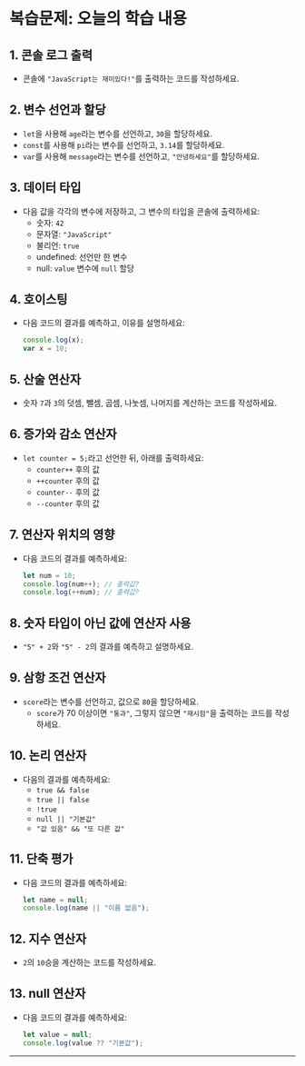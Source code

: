 
# 복습문제: 오늘의 학습 내용

## 1. 콘솔 로그 출력
- 콘솔에 `"JavaScript는 재미있다!"`를 출력하는 코드를 작성하세요.

## 2. 변수 선언과 할당
- `let`을 사용해 `age`라는 변수를 선언하고, `30`을 할당하세요.  
- `const`를 사용해 `pi`라는 변수를 선언하고, `3.14`를 할당하세요.  
- `var`를 사용해 `message`라는 변수를 선언하고, `"안녕하세요"`를 할당하세요.

## 3. 데이터 타입
- 다음 값을 각각의 변수에 저장하고, 그 변수의 타입을 콘솔에 출력하세요:  
  - 숫자: `42`  
  - 문자열: `"JavaScript"`  
  - 불리언: `true`  
  - undefined: 선언만 한 변수  
  - null: `value` 변수에 `null` 할당

## 4. 호이스팅
- 다음 코드의 결과를 예측하고, 이유를 설명하세요:
  ```javascript
  console.log(x);
  var x = 10;
  ```

## 5. 산술 연산자
- 숫자 `7`과 `3`의 덧셈, 뺄셈, 곱셈, 나눗셈, 나머지를 계산하는 코드를 작성하세요.

## 6. 증가와 감소 연산자
- `let counter = 5;`라고 선언한 뒤, 아래를 출력하세요:
  - `counter++` 후의 값  
  - `++counter` 후의 값  
  - `counter--` 후의 값  
  - `--counter` 후의 값

## 7. 연산자 위치의 영향
- 다음 코드의 결과를 예측하세요:
  ```javascript
  let num = 10;
  console.log(num++); // 출력값?
  console.log(++num); // 출력값?
  ```

## 8. 숫자 타입이 아닌 값에 연산자 사용
- `"5" + 2`와 `"5" - 2`의 결과를 예측하고 설명하세요.

## 9. 삼항 조건 연산자
- `score`라는 변수를 선언하고, 값으로 `80`을 할당하세요.  
  - `score`가 70 이상이면 `"통과"`, 그렇지 않으면 `"재시험"`을 출력하는 코드를 작성하세요.

## 10. 논리 연산자
- 다음의 결과를 예측하세요:
  - `true && false`  
  - `true || false`  
  - `!true`  
  - `null || "기본값"`  
  - `"값 있음" && "또 다른 값"`

## 11. 단축 평가
- 다음 코드의 결과를 예측하세요:
  ```javascript
  let name = null;
  console.log(name || "이름 없음");
  ```

## 12. 지수 연산자
- `2`의 `10`승을 계산하는 코드를 작성하세요.

## 13. null 연산자
- 다음 코드의 결과를 예측하세요:
  ```javascript
  let value = null;
  console.log(value ?? "기본값");
  ```

---

